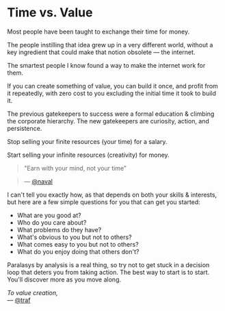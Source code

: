 # Time vs. Value

Most people have been taught to exchange their time for money.

The people instilling that idea grew up in a very different world, without a key ingredient that could make that notion obsolete — the internet.

The smartest people I know found a way to make the internet work for them.

If you can create something of value, you can build it once, and profit from it repeatedly, with zero cost to you excluding the initial time it took to build it.

The previous gatekeepers to success were a formal education & climbing the corporate hierarchy. The new gatekeepers are curiosity, action, and persistence.

Stop selling your finite resources (your time) for a salary.

Start selling your infinite resources (creativity) for money.

> "Earn with your mind, not your time”

> — [@naval](https://twitter.com/naval)

I can't tell you exactly how, as that depends on both your skills & interests, but here are a few simple questions for you that can get you started:

- What are you good at?
- Who do you care about?
- What problems do they have?
- What's obvious to you but not to others?
- What comes easy to you but not to others?
- What do you enjoy doing that others don't?

Paralasys by analysis is a real thing, so try not to get stuck in a decision loop that deters you from taking action. The best way to start is to start. You'll discover more as you move along.

*To value creation,*  
— [@traf](https://twitter.com/traf)


